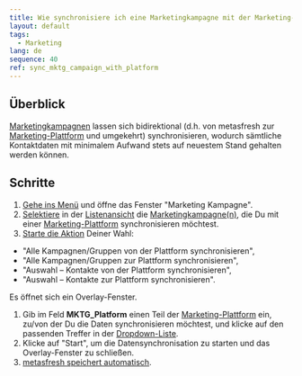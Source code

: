 ```yaml
---
title: Wie synchronisiere ich eine Marketingkampagne mit der Marketing-Plattform?
layout: default
tags:
  - Marketing
lang: de
sequence: 40
ref: sync_mktg_campaign_with_platform
---
```


## Überblick
[Marketingkampagnen](MKTG-Kampagne_erstellen) lassen sich bidirektional (d.h. von metasfresh zur [Marketing-Plattform](MKTG-Plattform_erstellen) und umgekehrt) synchronisieren, wodurch sämtliche Kontaktdaten mit minimalem Aufwand stets auf neuestem Stand gehalten werden können.

## Schritte
1. [Gehe ins Menü](Menu) und öffne das Fenster "Marketing Kampagne".
1. [Selektiere](AuswahlBelege) in der [Listenansicht](Ansichten#listenansicht) die [Marketingkampagne(n)](MKTG-Kampagne_erstellen), die Du mit einer [Marketing-Plattform](MKTG-Plattform_erstellen) synchronisieren möchtest.
1. [Starte die Aktion](AktionStarten#aktionsmenue) Deiner Wahl:
  - "Alle Kampagnen/Gruppen von der Plattform synchronisieren",
  - "Alle Kampagnen/Gruppen zur Plattform synchronisieren",
  - "Auswahl – Kontakte von der Plattform synchronisieren",
  - "Auswahl – Kontakte zur Plattform synchronisieren".<br>

  Es öffnet sich ein Overlay-Fenster.

1. Gib im Feld **MKTG_Platform** einen Teil der [Marketing-Plattform](MKTG-Plattform_erstellen) ein, zu/von der Du die Daten synchronisieren möchtest, und klicke auf den passenden Treffer in der <a href="Keyboard_Shortcuts_Liste#dropdown" title="Dynamisches Suchfeld (Autocomplete)">Dropdown-Liste</a>.
1. Klicke auf "Start", um die Datensynchronisation zu starten und das Overlay-Fenster zu schließen.
1. [metasfresh speichert automatisch](Speicheranzeige).
